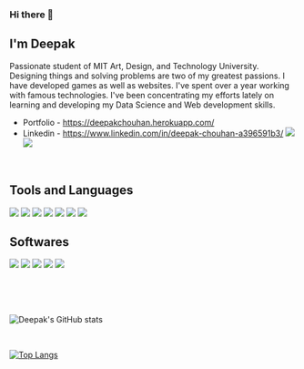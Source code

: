 ### Hi there 👋

## I'm Deepak

Passionate student of MIT Art, Design, and Technology University. Designing things and solving problems are two of my greatest passions. I have developed games as well as websites. I've spent over a year working with famous technologies. I've been concentrating my efforts lately on learning and developing my Data Science and Web development skills.

- Portfolio - https://deepakchouhan.herokuapp.com/
- Linkedin - https://www.linkedin.com/in/deepak-chouhan-a396591b3/
<a target="_blank" href="https://www.linkedin.com/in/deepak-chouhan-a396591b3/"><img src="https://img.shields.io/badge/LinkedIn-0077B5?style=for-the-badge&logo=linkedin&logoColor=white"/></a>
<a target="_blank" href="https://www.instagram.com/dcdeepakdc/"><img src="https://img.shields.io/badge/Instagram-E4405F?style=for-the-badge&logo=instagram&logoColor=white"/></a>

<br>

## Tools and Languages
<img src="https://img.icons8.com/color/40/4a90e2/python--v2.png"/>   <img src="https://img.icons8.com/color/40/4a90e2/html-5--v1.png"/>   <img src="https://img.icons8.com/color/40/4a90e2/css3.png"/>   <img src="https://img.icons8.com/color/40/4a90e2/javascript--v2.png"/>   <img src="https://img.icons8.com/color/40/4a90e2/nodejs.png"/>   <img src="https://img.icons8.com/color/40/4a90e2/mongodb.png"/>   <img src="https://img.icons8.com/fluent/40/4a90e2/github.png"/>

## Softwares
<img src="https://img.icons8.com/color/40/4a90e2/blender-3d.png"/>   <img src="https://img.icons8.com/color/40/4a90e2/adobe-photoshop--v2.png"/>   <img src="https://img.icons8.com/color/40/4a90e2/adobe-after-effects--v2.png"/>   <img src="https://img.icons8.com/color/40/4a90e2/adobe-xd--v2.png"/>   <img src="https://img.icons8.com/color/40/4a90e2/figma--v2.png"/>

<br>
<br>
<br>

![Deepak's GitHub stats](https://github-readme-stats.vercel.app/api?username=deepak-chouhan&show_icons=true&theme=radical)

<br>

[![Top Langs](https://github-readme-stats.vercel.app/api/top-langs/?username=deepak-chouhan&layout=compact)](https://github.com/anuraghazra/github-readme-stats)


